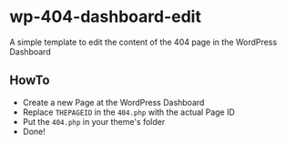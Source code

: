 wp-404-dashboard-edit
=====================

A simple template to edit the content of the 404 page in the WordPress Dashboard

HowTo
-----

*  Create a new Page at the WordPress Dashboard
*  Replace `THEPAGEID` in the `404.php` with the actual Page ID
*  Put the `404.php` in your theme's folder
*  Done!
